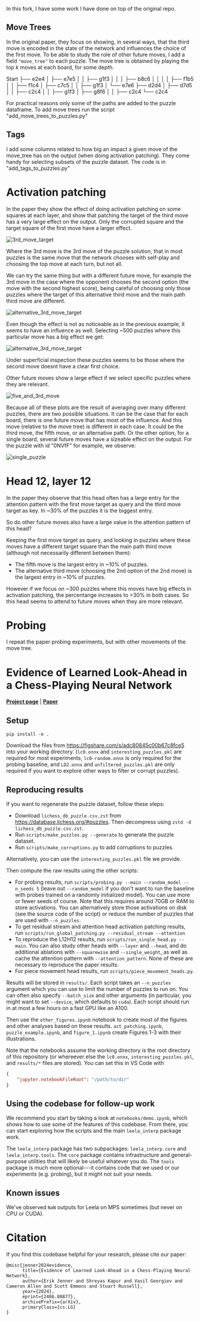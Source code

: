
In this fork, I have some work I have done on top of the original repo.

## Move Trees

In the original paper, they focus on showing, in several ways, that the third move is encoded in the state of the network and influences the choice of the first move. To be able to study the role of other future moves, I add a field `"move_tree"` to each puzzle. The move tree is obtained by playing the top _k_ moves at each board, for some depth.

Start
├── e2e4
│   ├── e7e5
│   │   ├── g1f3
│   │   │   ├── b8c6
│   │   │   │   ├── f1b5
│   │   ├── f1c4
│   ├── c7c5
│   │   ├── g1f3
│   └── e7e6
├── d2d4
│   ├── d7d5
│   │   ├── c2c4
│   │   ├── g1f3
│   ├── g8f6
│   │   ├── c2c4
└── c2c4

For practical reasons only some of the paths are added to the puzzle dataframe.
To add move trees run the script "add_move_trees_to_puzzles.py"

## Tags

I add some columns related to how big an impact a given move of the move_tree has on the output (when doing activation patching). They come handy for selecting subsets of the puzzle dataset.
The code is in "add_tags_to_puzzles.py"

# Activation patching

In the paper they show the effect of doing activation patching on some squares at each layer, and show that patching the target of the third move has a very large effect on the output. Only the corrupted square and the target square of the first move have a larger effect.

![3rd_move_target](./plots/residual_effects_3rd_move_target.png)

Where the 3rd move is the 3rd move of the puzzle solution, that in most puzzles is the same move that the network chooses with self-play and choosing the top move at each turn, but not all.

We can try the same thing but with a different future move, for example the 3rd move in the case where the opponent chooses the second option (the move with the second highest score), being careful of choosing only those puzzles where the target of this alternative third move and the main path third move are different.

![alternative_3rd_move_target](./plots/residual_effects_alternative_3rd_move_target.png)

Even though the effect is not as noticeable as in the previous example, it seems to have an influence as well. Selecting ~500 puzzles where this particular move has a big effect we get:

![alternative_3rd_move_target](./plots/residual_effects_alternative_3rd_move_target_filtered.png)

Under superficial inspection these puzzles seems to be those where the second move doesnt have a clear first choice.

Other future moves show a large effect if we select specific puzzles where they are relevant.

![five_and_3rd_move](./plots/residual_effects_alternative_5th_and_3rd_move_target_filtered.png)

Because all of these plots are the result of averaging over many different puzzles, there are two possible situations. It can be the case that for each board, there is one future move that has most of the influence. And this move (relative to the move tree) is different in each case. It could be the third move, the fifth move, or an alternative path. Or the other option, for a single board, several future moves have a sizeable effect on the output. For the puzzle with id "0NVfF" for example, we observe:

![single_puzzle](./plots/residual_effects_alternative_3rd_move_target_filtered_single_puzzle.png)

# Head 12, layer 12

In the paper they observe that this head often has a large entry for the attention pattern with the first move target as query and the third move target as key. In ~30% of the puzzles it is the biggest entry.

So do other future moves also have a large value in the attention pattern of this head?

Keeping the first move target as query, and looking in puzzles where these moves have a different target square than the main path third move (although not necessarily different between them):

- The fifth move is the largest entry in ~10% of puzzles.
- The alternative third move (choosing the 2nd option of the 2nd move) is the largest entry in ~10% of puzzles.

However if we focus on ~300 puzzles where this moves have big effects in activation patching, the percentange increases to >30% in both cases. So this head seems to attend to future moves when they are more relevant.

# Probing

I repeat the paper probing experiments, but with other movements of the move tree. 



# Evidence of Learned Look-Ahead in a Chess-Playing Neural Network

[**Project page**](https://leela-interp.github.io/) | [**Paper**](https://arxiv.org/abs/2406.00877)

## Setup

```
pip install -e .
```

Download the files from https://figshare.com/s/adc80845c00b67c8fce5 into your
working directory. (`lc0.onnx` and `interesting_puzzles.pkl` are required for most
experiments, `lc0-random.onnx` is only required for the probing baseline,
and `LD2.onnx` and `unfiltered_puzzles.pkl` are only required if you want to explore
other ways to filter or corrupt puzzles).

## Reproducing results

If you want to regenerate the puzzle dataset, follow these steps:
- Download `lichess_db_puzzle.csv.zst` from https://database.lichess.org/#puzzles.
  Then decompress using `zstd -d lichess_db_puzzle.csv.zst`.
- Run `scripts/make_puzzles.py --generate` to generate the puzzle dataset.
- Run `scripts/make_corruptions.py` to add corruptions to puzzles.

Alternatively, you can use the `interesting_puzzles.pkl` file we provide.

Then compute the raw results using the other scripts:
- For probing results, run `scripts/probing.py --main --random_model --n_seeds 5`
  (leave out `--random_model` if you don't want to run the baseline with probes trained
  on a randomly initialized model). You can use more or fewer seeds of course.
  Note that this requires around 70GB or RAM to store activations. You can
  alternatively store those activations on disk (see the source code of the script)
  or reduce the number of puzzles that are used with `--n_puzzles`.
- To get residual stream and attention head activation patching results, run
  `scripts/run_global_patching.py --residual_stream --attention`
- To reproduce the L12H12 results, run `scripts/run_single_head.py --main`. You can also
  study other heads with `--layer` and `--head`, and do additional ablations with
  `--squarewise` and `--single_weight`, as well as cache the attention pattern with
  `--attention_pattern`. None of these are necessary to reproduce the paper results.
- For piece movement head results, run `scripts/piece_movement_heads.py`.

Results will be stored in `results/`. Each script takes an `--n_puzzles` argument which
you can use to limit the number of puzzles to run on. You can often also specify
`--batch_size` and other arguments (in particular, you might want to set `--device`,
which defaults to `cuda`). Each script should run in at most a few hours on a
fast GPU like an A100.

Then use the `other_figures.ipynb` notebook to create most of the figures and other
analyses based on these results. `act_patching.ipynb`, `puzzle_example.ipynb`, and
`figure_1.ipynb` create Figures 1-3 with their illustrations.

Note that the notebooks assume the working directory is the root directory of this
repository (or whereever else the `lc0.onnx`, `interesting_puzzles.pkl`, and
`results/*` files are stored). You can set this in VS Code with
```json
{
    "jupyter.notebookFileRoot": "/path/to/dir"
}
```

## Using the codebase for follow-up work
We recommend you start by taking a look at `notebooks/demo.ipynb`, which shows how to
use some of the features of this codebase. From there, you can start exploring how the
scripts and the main `leela_interp` package work.

The `leela_interp` package has two subpackages: `leela_interp.core` and
`leela_interp.tools`. The `core` package contains infrastructure and general-purpose
utilities that will likely be useful whatever you do. The `tools` package is much more
optional---it contains code that we used or our experiments (e.g. probing),
but it might not suit your needs.

## Known issues
We've observed `NaN` outputs for Leela on MPS sometimes (but never on CPU or CUDA).

# Citation
If you find this codebase helpful for your research, please cite our paper:

```
@misc{jenner2024evidence,
      title={Evidence of Learned Look-Ahead in a Chess-Playing Neural Network}, 
      author={Erik Jenner and Shreyas Kapur and Vasil Georgiev and Cameron Allen and Scott Emmons and Stuart Russell},
      year={2024},
      eprint={2406.00877},
      archivePrefix={arXiv},
      primaryClass={cs.LG}
}
```
